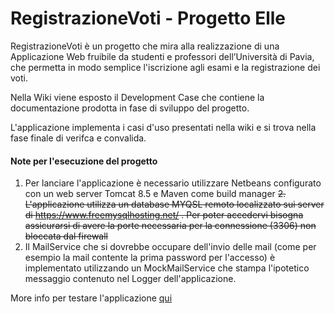 # RegistrazioneVoti - Progetto Elle

RegistrazioneVoti è un progetto che mira alla realizzazione di una Applicazione Web fruibile da studenti e professori dell’Università di Pavia, che permetta in modo semplice l'iscrizione agli esami e la registrazione dei voti. 

Nella Wiki viene esposto il Development Case che contiene la documentazione prodotta in fase di sviluppo del progetto.

L'applicazione implementa i casi d'uso presentati nella wiki e si trova nella fase finale di verifca e convalida.

#### Note per l'esecuzione del progetto

1. Per lanciare l'applicazione è necessario utilizzare Netbeans configurato con un web server Tomcat 8.5 e Maven come build manager
~~2. L'applicazione utilizza un database MYQSL remoto localizzato sui server di https://www.freemysqlhosting.net/ . Per poter accedervi bisogna assicurarsi di avere la porte necessaria per la connessione (3306) non bloccata dal firewall~~
3. Il MailService che si dovrebbe occupare dell'invio delle mail (come per esempio la mail contente la prima password per l'accesso) è implementato utilizzando un MockMailService che stampa l'ipotetico messaggio contenuto nel Logger dell'applicazione. 

More info per testare l'applicazione [qui](https://github.com/0x4d722e43/Elle/wiki/Testing)

